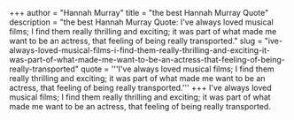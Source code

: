 +++
author = "Hannah Murray"
title = "the best Hannah Murray Quote"
description = "the best Hannah Murray Quote: I've always loved musical films; I find them really thrilling and exciting; it was part of what made me want to be an actress, that feeling of being really transported."
slug = "ive-always-loved-musical-films-i-find-them-really-thrilling-and-exciting-it-was-part-of-what-made-me-want-to-be-an-actress-that-feeling-of-being-really-transported"
quote = '''I've always loved musical films; I find them really thrilling and exciting; it was part of what made me want to be an actress, that feeling of being really transported.'''
+++
I've always loved musical films; I find them really thrilling and exciting; it was part of what made me want to be an actress, that feeling of being really transported.
